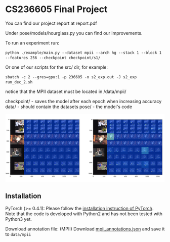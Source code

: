 # CS236605 Final Project

You can find our project report at report.pdf


Under pose/models/hourglass.py you can find our improvements.

To run an experiment run: 
```
python ./example/main.py --dataset mpii --arch hg --stack 1 --block 1 --features 256 --checkpoint checkpoint/s1/ 
```
Or one of our scripts for the src/ dir, for example:
```
sbatch -c 2 --gres=gpu:1 -p 236605 -o s2_exp.out -J s2_exp run_dec_2.sh
```

notice that the MPII dataset must be located in /data/mpii/

checkpoint/ - saves the model after each epoch when increasing accuracy
data/ - should contain the datasets
pose/ - the model's code



![screenshot](./docs/screenshot.png)

## Installation
PyTorch (>= 0.4.1): Please follow the [installation instruction of PyTorch](http://pytorch.org/). Note that the code is developed with Python2 and has not been tested with Python3 yet.

Download annotation file:
    (MPII) Download [mpii_annotations.json](https://drive.google.com/open?id=1mQrH_yVHeB93rzCfyq5kC9ZYTwZeMsMm) and save it to `data/mpii`
